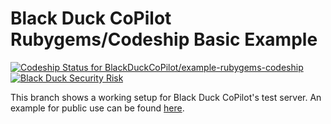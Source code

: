 # Black Duck CoPilot Rubygems/Codeship Basic Example

[ ![Codeship Status for BlackDuckCoPilot/example-rubygems-codeship](https://app.codeship.com/projects/fc4ad9e0-6a3b-0135-a063-1e4131c2c299/status?branch=master)](https://app.codeship.com/projects/241867) [![Black Duck Security Risk](https://test.duckbuild.io/github/repos/BlackDuckCoPilot/example-rubygems-codeship-basic/branches/test/badge-risk.svg)](https://test.duckbuild.io/github/repos/BlackDuckCoPilot/example-rubygems-codeship-basic/branches/test)

This branch shows a working setup for Black Duck CoPilot's test server.
An example for public use can be found [here](https://github.com/BlackDuckCoPilot/example-rubygems-codeship-basic).
